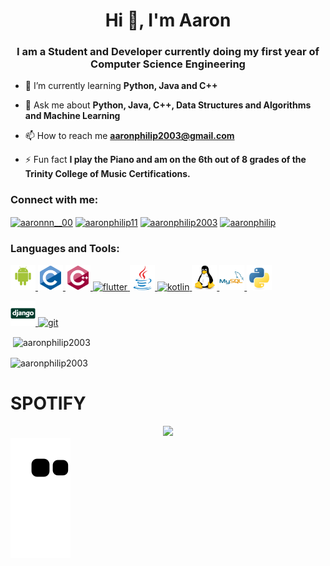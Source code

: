 <h1 align="center">Hi 👋, I'm Aaron</h1>
<h3 align="center">I am a Student and Developer currently doing my first year of Computer Science Engineering</h3>

- 🌱 I’m currently learning **Python, Java and C++**

- 💬 Ask me about **Python, Java, C++, Data Structures and Algorithms and Machine Learning**

- 📫 How to reach me **aaronphilip2003@gmail.com**

- ⚡ Fun fact **I play the Piano and am on the 6th out of 8 grades of the Trinity College of Music Certifications.**

<h3 align="left">Connect with me:</h3>
<p align="left">
<a href="https://instagram.com/aaronnn__00" target="blank"><img align="center" src="https://raw.githubusercontent.com/rahuldkjain/github-profile-readme-generator/master/src/images/icons/Social/instagram.svg" alt="aaronnn__00" height="30" width="40" /></a>
<a href="https://twitter.com/aaronphilip11" target="blank"><img align="center" src="https://raw.githubusercontent.com/rahuldkjain/github-profile-readme-generator/master/src/images/icons/Social/twitter.svg" alt="aaronphilip11" height="30" width="40" /></a>
<a href="https://www.hackerrank.com/aaronphilip2003" target="blank"><img align="center" src="https://raw.githubusercontent.com/rahuldkjain/github-profile-readme-generator/master/src/images/icons/Social/hackerrank.svg" alt="aaronphilip2003" height="30" width="40" /></a>
<a href="https://codeforces.com/profile/aaronphilip" target="blank"><img align="center" src="https://raw.githubusercontent.com/rahuldkjain/github-profile-readme-generator/master/src/images/icons/Social/codeforces.svg" alt="aaronphilip" height="30" width="40" /></a>
</p>

<h3 align="left">Languages and Tools:</h3>
<p align="left"> <a href="https://developer.android.com" target="_blank"> <img src="https://raw.githubusercontent.com/devicons/devicon/master/icons/android/android-original-wordmark.svg" alt="android" width="40" height="40"/> </a> <a href="https://www.cprogramming.com/" target="_blank"> <img src="https://raw.githubusercontent.com/devicons/devicon/master/icons/c/c-original.svg" alt="c" width="40" height="40"/> </a> <a href="https://www.w3schools.com/cpp/" target="_blank"> <img src="https://raw.githubusercontent.com/devicons/devicon/master/icons/cplusplus/cplusplus-original.svg" alt="cplusplus" width="40" height="40"/> </a> <a href="https://flutter.dev" target="_blank"> <img src="https://www.vectorlogo.zone/logos/flutterio/flutterio-icon.svg" alt="flutter" width="40" height="40"/> </a> <a href="https://www.java.com" target="_blank"> <img src="https://raw.githubusercontent.com/devicons/devicon/master/icons/java/java-original.svg" alt="java" width="40" height="40"/> </a> <a href="https://kotlinlang.org" target="_blank"> <img src="https://www.vectorlogo.zone/logos/kotlinlang/kotlinlang-icon.svg" alt="kotlin" width="40" height="40"/> </a> <a href="https://www.linux.org/" target="_blank"> <img src="https://raw.githubusercontent.com/devicons/devicon/master/icons/linux/linux-original.svg" alt="linux" width="40" height="40"/> </a> <a href="https://www.mysql.com/" target="_blank"> <img src="https://raw.githubusercontent.com/devicons/devicon/master/icons/mysql/mysql-original-wordmark.svg" alt="mysql" width="40" height="40"/> </a> <a href="https://www.python.org" target="_blank"> <img src="https://raw.githubusercontent.com/devicons/devicon/master/icons/python/python-original.svg" alt="python" width="40" height="40"/> </a></p>
<a href="https://www.djangoproject.com/" target="_blank" rel="noreferrer"> <img src="https://raw.githubusercontent.com/devicons/devicon/master/icons/django/django-original.svg" alt="django" width="40" height="40"/> </a>
<a href="https://git-scm.com/" target="_blank" rel="noreferrer"> <img src="https://www.vectorlogo.zone/logos/git-scm/git-scm-icon.svg" alt="git" width="40" height="40"/> </a>

<p>&nbsp;<img align="center" src="https://github-readme-stats.vercel.app/api?username=aaronphilip2003&show_icons=true&locale=en" alt="aaronphilip2003" /></p>

<p><img align="center" src="https://github-readme-streak-stats.herokuapp.com/?user=aaronphilip2003&" alt="aaronphilip2003" /></p>

<!-- div {text-align: center;} -->
<h1>SPOTIFY</h1>  </div>

<div align= center style:" display: grid; grid-template-columns: 1fr 1fr; grid-gap: 71px ">
<a herf="https://spotify-github-profile.vercel.app/api/view?uid=d57rcuk3sbwgiotedak0swrdh&cover_image=true&theme=compact)](https://spotify-github-profile.vercel.app/api/view?uid=d57rcuk3sbwgiotedak0swrdh&redirect=true" target="_top">
<img height="340px" class="grid-child green" src="https://spotify-github-profile.vercel.app/api/view?uid=d57rcuk3sbwgiotedak0swrdh&cover_image=true&theme=compact&cover_image=true&theme=default"/></a>
</div>
<img src="https://raw.githubusercontent.com/Aaronphilip2003/Aaronphilip2003/output/github-contribution-grid-snake.svg">

